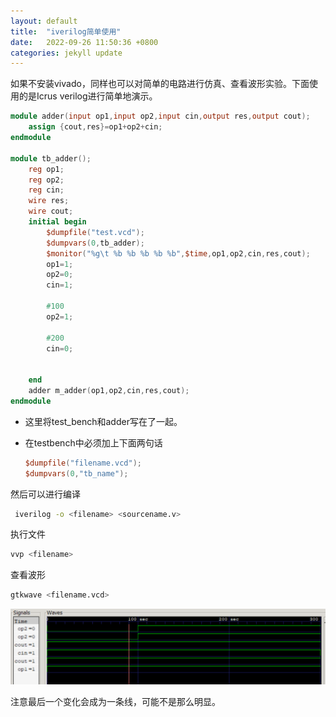```yaml
---
layout: default
title:  "iverilog简单使用"
date:   2022-09-26 11:50:36 +0800
categories: jekyll update
---
```


如果不安装vivado，同样也可以对简单的电路进行仿真、查看波形实验。下面使用的是Icrus verilog进行简单地演示。

```verilog
module adder(input op1,input op2,input cin,output res,output cout);
	assign {cout,res}=op1+op2+cin;
endmodule

module tb_adder();
	reg op1;
	reg op2;
	reg cin;
	wire res;
	wire cout;
	initial begin
		$dumpfile("test.vcd");
		$dumpvars(0,tb_adder);
		$monitor("%g\t %b %b %b %b %b",$time,op1,op2,cin,res,cout);
		op1=1;
		op2=0;
		cin=1;
		
		#100
		op2=1;
		
		#200
		cin=0;
		
		
	end
	adder m_adder(op1,op2,cin,res,cout);
endmodule
```

- 这里将test_bench和adder写在了一起。

- 在testbench中必须加上下面两句话

  ```verilog
  $dumpfile("filename.vcd");
  $dumpvars(0,"tb_name");
  ```

然后可以进行编译

```bash
 iverilog -o <filename> <sourcename.v>
```

执行文件

```bash
vvp <filename>
```

查看波形

```bash
gtkwave <filename.vcd>
```

![image-20220926115544409](/assets/image/image-20220926115544409.png)

注意最后一个变化会成为一条线，可能不是那么明显。
